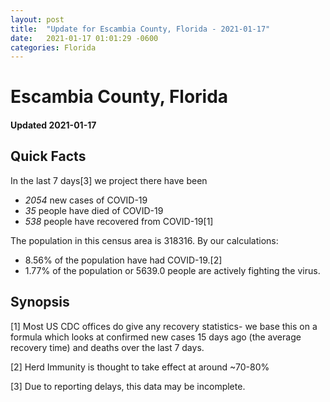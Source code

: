 ```yaml
---
layout: post
title:  "Update for Escambia County, Florida - 2021-01-17"
date:   2021-01-17 01:01:29 -0600
categories: Florida
---
```


# Escambia County, Florida
#### Updated 2021-01-17

## Quick Facts

In the last 7 days[3] we project there have been
- *2054* new cases of COVID-19
- *35* people have died of COVID-19
- *538* people have recovered from COVID-19[1]

The population in this census area is 318316. By our calculations:
- 8.56% of the population have had COVID-19.[2]
- 1.77% of the population or 5639.0 people are actively fighting the virus.

## Synopsis




[1] Most US CDC offices do give any recovery statistics- we base this on a formula which looks at confirmed new cases
15 days ago (the average recovery time) and deaths over the last 7 days.

[2] Herd Immunity is thought to take effect at around ~70-80%

[3] Due to reporting delays, this data may be incomplete.
 
    